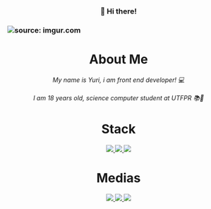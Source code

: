 <h3 align="center" >👋 Hi there!<h3>

<img src="https://i.imgur.com/dDyEmZq.png" title="source: imgur.com" />

<h1 align="center" >About Me
 <h6 align="center" >
  My name is Yuri, i am front end developer! 💻
  <br />
  <br />
 I am 18 years old, science computer student at UTFPR 📚🚀
 </h6>
<h1>


<h1 align="center" >Stack</h1>

<p align="center">
 <a target="_blank" href="https://reactjs.org/">
     <img src="https://img.shields.io/badge/-React-black?style=for-the-badge&logo=react" />
   </a>
  <a target="_blank" href="https://vuejs.org/">
     <img src="https://img.shields.io/badge/-Vue.JS-black?style=for-the-badge&logo=VUE.JS" />
  </a
   <a target="_blank" href="https://quasar.dev/">
     <img src="https://img.shields.io/badge/-QUASAR-black?style=for-the-badge&logo=quasar" />
  </a
</p>


<h1 align="center" >Medias</h1>

 <p align="center">
  <a target="_blank" href="https://github.com/hyperyuri/">
    <img src="https://img.shields.io/badge/-GITHUB-black?style=for-the-badge&logo=github" />
  </a>
  <a target="_blank" href="https://www.linkedin.com/in/yuri-alves-miguel-985790198/">
    <img src="https://img.shields.io/badge/-LINKEDIN-black?style=for-the-badge&logo=linkedin" />
  </a>
   <a target="_blank" href="https://twitter.com/Yalvesmiguel">
    <img src="https://img.shields.io/badge/-TWITTER-black?style=for-the-badge&logo=twitter&logoColor=white" />
  </a>
</p>

